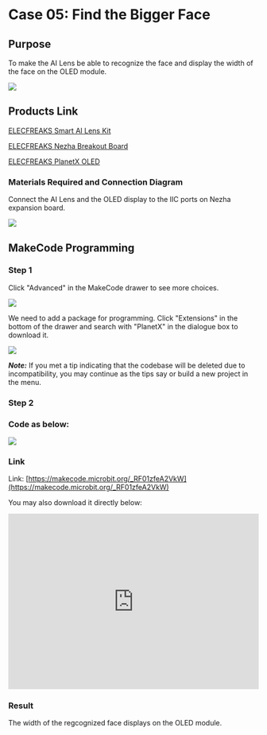 # Case 05: Find the Bigger Face

## Purpose

To make the AI Lens be able to recognize the face and display the width of the face on the OLED module. 

![](./images/05035_01.png)
## Products Link

[ELECFREAKS Smart AI Lens Kit](https://www.elecfreaks.com/elecfreaks-smart-ai-lens-kit.html)

[ELECFREAKS Nezha Breakout Board](https://www.elecfreaks.com/nezha-breakout-board.html)

[ELECFREAKS PlanetX OLED](https://www.elecfreaks.com/planetx-oled.html)

### Materials Required and Connection Diagram


 Connect the AI Lens and the OLED display to the IIC ports on Nezha expansion board.


![](./images/05035_05_03.png)



## MakeCode Programming 


### Step 1

Click "Advanced" in the MakeCode drawer to see more choices.

![](./images/05001_04.png)

We need to add a package for programming. Click "Extensions" in the bottom of the drawer and search with "PlanetX" in the dialogue box to download it. 

![](./images/05001_05.png)

***Note:*** If you met a tip indicating that the codebase will be deleted due to incompatibility, you may continue as the tips say or build a new project in the menu. 

### Step 2

### Code as below:

![](./images/05035_05_06.png)


### Link
Link: [https://makecode.microbit.org/_RF01zfeA2VkW](https://makecode.microbit.org/_RF01zfeA2VkW)

You may also download it directly below:

<div style="position:relative;height:0;padding-bottom:70%;overflow:hidden;"><iframe style="position:absolute;top:0;left:0;width:100%;height:100%;" src="https://makecode.microbit.org/#pub:_RF01zfeA2VkW" frameborder="0" sandbox="allow-popups allow-forms allow-scripts allow-same-origin"></iframe></div>  


### Result
 The width of the regcognized face displays on the OLED module.


